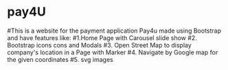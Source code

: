 # pay4U
#This is a website for the payment application Pay4u made using Bootstrap and have features like:
#1.Home Page with Carousel slide show 
#2. Bootstrap icons cons  and Modals
#3. Open Street Map to display company's location in a Page with Marker 
#4. Navigate by Google map for the given coordinates
#5. svg images 
